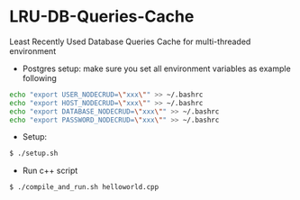# LRU-DB-Queries-Cache
Least Recently Used Database Queries Cache for multi-threaded environment
* Postgres setup: make sure you set all environment variables as example following
```bash
echo "export USER_NODECRUD=\"xxx\"" >> ~/.bashrc
echo "export HOST_NODECRUD=\"xxx\"" >> ~/.bashrc
echo "export DATABASE_NODECRUD=\"xxx\"" >> ~/.bashrc
echo "export PASSWORD_NODECRUD=\"xxx\"" >> ~/.bashrc
```

* Setup:
```bash
$ ./setup.sh
```
* Run c++ script
```bash
$ ./compile_and_run.sh helloworld.cpp
```
